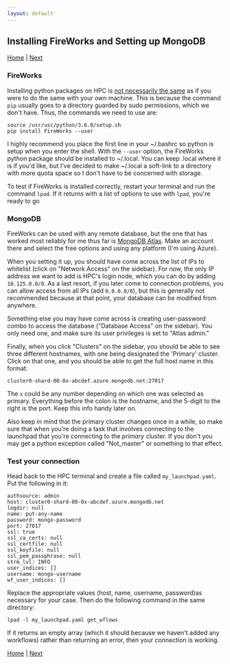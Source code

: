 ```yaml
---
layout: default
---
```


## Installing FireWorks and Setting up MongoDB

[Home](../) | [Next](./FW3-Running-Workflow.html)

### FireWorks

Installing python packages on HPC is [not necessarily the same](https://hpcc.usc.edu/support/documentation/python/) as if you were to do the same with your own machine. This is because the command `pip` usually goes to a directory guarded by sudo permissions, which we don't have. Thus, the commands we need to use are: 

```
source /usr/usc/python/3.6.0/setup.sh
pip install FireWorks --user
```

I highly recommend you place the first line in your ~/.bashrc so python is setup when you enter the shell. With the `--user` option, the FireWorks python package should be installed to ~/.local. You can keep .local where it is if you'd like, but I've decided to make ~/.local a soft-link to a directory with more quota space so I don't have to be concerned with storage.

To test if FireWorks is installed correctly, restart your terminal and run the command `lpad`. If it returns with a list of options to use with `lpad`, you're ready to go

### MongoDB

FireWorks can be used with any remote database, but the one that has worked most reliably for me thus far is [MongoDB Atlas](https://www.mongodb.com/cloud/atlas). Make an account there and select the free options and using any platform (I'm using Azure). 

When you setting it up, you should have come across the list of IPs to whitelist (click on "Network Access" on the sidebar). For now, the only IP address we want to add is HPC's login node, which you can do by adding `10.125.0.0/0`. As a last resort, if you later come to connection problems, you can allow access from all IPs (add `0.0.0.0/0`), but this is generally not recommended because at that point, your database can be modified from anywhere. 

Something else you may have come across is creating user-password combo to access the database ("Database Access" on the sidebar). You only need one, and make sure its user privileges is set to "Atlas admin." 

Finally, when you click "Clusters" on the sidebar, you should be able to see three different hostnames, with one being designated the 'Primary' cluster. Click on that one, and you should be able to get the full host name in this format:

```
cluster0-shard-00-0x-abcdef.azure.mongodb.net:27017
```

The `x` could be any number depending on which one was selected as primary. Everything before the colon is the hostname, and the 5-digit to the right is the port. Keep this info handy later on. 

Also keep in mind that the primary cluster changes once in a while, so make sure that when you're doing a task that involves connecting to the launchpad that you're connecting to the _primary_ cluster. If you don't you may get a python exception called "Not_master" or something to that effect.


### Test your connection
Head back to the HPC terminal and create a file called `my_launchpad.yaml`. Put the following in it:

```
authsource: admin
host: cluster0-shard-00-0x-abcdef.azure.mongodb.net
logdir: null
name: put-any-name
password: mongo-password
port: 27017
ssl: true
ssl_ca_certs: null
ssl_certfile: null
ssl_keyfile: null
ssl_pem_passphrase: null
strm_lvl: INFO
user_indices: []
username: mongo-username
wf_user_indices: []
```

Replace the appropriate values (host, name, username, password)as necessary for your case. Then do the following command in the same directory:

```
lpad -l my_launchpad.yaml get_wflows
```
If it returns an empty array (which it should because we haven't added any workflows) rather than returning an error, then your connection is working.

[Home](../) | [Next](./FW3-Running-Workflow.html)